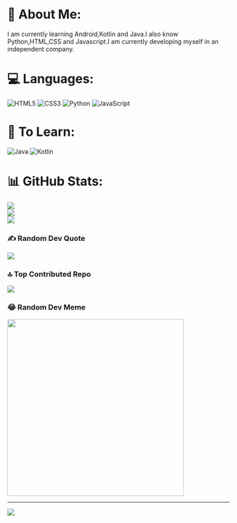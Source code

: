 # 💫 About Me:
I am currently learning Android,Kotlin and Java.I also know Python,HTML,CSS and Javascript.I am currently developing myself in an independent company.


# 💻 Languages:
![HTML5](https://img.shields.io/badge/html5-%23E34F26.svg?style=for-the-badge&logo=html5&logoColor=white) ![CSS3](https://img.shields.io/badge/css3-%231572B6.svg?style=for-the-badge&logo=css3&logoColor=white) ![Python](https://img.shields.io/badge/python-3670A0?style=for-the-badge&logo=python&logoColor=ffdd54) ![JavaScript](https://img.shields.io/badge/javascript-%23323330.svg?style=for-the-badge&logo=javascript&logoColor=%23F7DF1E) 
# 🐊 To Learn:
![Java](https://img.shields.io/badge/java-%23ED8B00.svg?style=for-the-badge&logo=openjdk&logoColor=white)
![Kotlin](https://img.shields.io/badge/kotlin-%237F52FF.svg?style=for-the-badge&logo=kotlin&logoColor=white) 
# 📊 GitHub Stats:
![](https://github-readme-stats.vercel.app/api?username=emrevaveylax&theme=dark&hide_border=false&include_all_commits=false&count_private=false)<br/>
![](https://github-readme-streak-stats.herokuapp.com/?user=emrevaveylax&theme=dark&hide_border=false)<br/>
![](https://github-readme-stats.vercel.app/api/top-langs/?username=emrevaveylax&theme=dark&hide_border=false&include_all_commits=false&count_private=false&layout=compact)

### ✍️ Random Dev Quote
![](https://quotes-github-readme.vercel.app/api?type=horizontal&theme=radical)

### 🔝 Top Contributed Repo
![](https://github-contributor-stats.vercel.app/api?username=emrevaveylax&limit=5&theme=dark&combine_all_yearly_contributions=true)

### 😂 Random Dev Meme
<img src='https://randommeme-five.vercel.app/' style="height: 400px;"/>

---
[![](https://visitcount.itsvg.in/api?id=emrevaveylax&icon=0&color=0)](https://visitcount.itsvg.in)

<!-- Proudly created with GPRM ( https://gprm.itsvg.in ) -->
